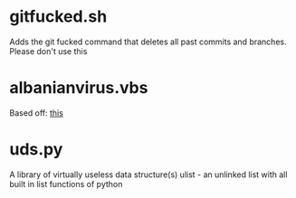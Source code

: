 # gitfucked.sh
Adds the git fucked command that deletes all past commits and branches. Please don't use this

# albanianvirus.vbs
Based off: [this](https://i.reddituploads.com/19d4c4bacc2e4300807061a72d688e92?fit=max&h=1536&w=1536&s=4399d5d74fcbf3f8bb45b3e53b1b0057)

# uds.py
A library of virtually useless data structure(s)
ulist - an unlinked list with all built in list functions of python
